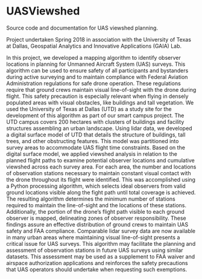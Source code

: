 # UASViewshed
Source code and documentation for UAS viewshed planning.

Project undertaken Spring 2018 in association with the University of Texas at Dallas, Geospatial Analytics and Innovative Applications (GAIA) Lab.

In this project, we developed a mapping algorithm to identify observer locations in planning for Unmanned Aircraft System (UAS) surveys. This algorithm can be used to ensure safety of all participants and bystanders during active surveying and to maintain compliance with Federal Aviation Administration regulations for safe drone operation. These regulations require that ground crews maintain visual line-of-sight with the drone during flight. This safety precaution is especially relevant when flying in densely populated areas with visual obstacles, like buildings and tall vegetation. We used the University of Texas at Dallas (UTD) as a study site for the development of this algorithm as part of our smart campus project. The UTD campus covers 200 hectares with clusters of buildings and facility structures assembling an urban landscape. Using lidar data, we developed a digital surface model of UTD that details the structure of buildings, tall trees, and other obstructing features. This model was partitioned into survey areas to accommodate UAS flight time constraints. Based on the digital surface model, we applied viewshed analysis in relation to the planned flight paths to examine potential observer locations and cumulative viewshed across each survey area. For each area, the number and locations of observation stations necessary to maintain constant visual contact with the drone throughout its flight were identified. This was accomplished using a Python processing algorithm, which selects ideal observers from valid ground locations visible along the fight path until total coverage is achieved. The resulting algorithm determines the minimum number of stations required to maintain the line-of-sight and the locations of these stations. Additionally, the portion of the drone’s flight path visible to each ground observer is mapped, delineating zones of observer responsibility. These findings assure an effective distribution of ground crews to maintain UAS safety and FAA compliance. Comparable lidar survey data are now available in many urban areas where maintaining visual line-of-sight presents a critical issue for UAS surveys. This algorithm may facilitate the planning and assessment of observation stations in future UAS surveys using similar datasets. This assessment may be used as a supplement to FAA waiver and airspace authorization applications and reinforces the safety precautions that UAS operators should undertake when requesting such exemptions. 
